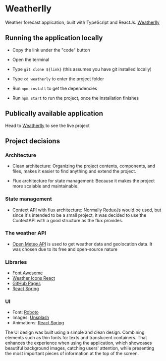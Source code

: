 
# Weatherlly
Weather forecast application, built with TypeScript and ReactJs. [Weatherlly](https://chandonn.github.io/weatherlly/)

## Running the application locally

- Copy the link under the "code" button

- Open the terminal

- Type `git clone ${link}` (this assumes you have git installed locally)

- Type `cd weatherly` to enter the project folder

- Run `npm install` to get the dependencies

- Run `npm start` to run the project, once the installation finishes

## Publically available application

Head to [Weatherlly](https://chandonn.github.io/weatherlly/) to see the live project

## Project decisions

### Architecture

- Clean architecture: Organizing the project contents, components, and files, makes it easier to find anything and extend the project.

- Flux architecture for state management: Because it makes the project more scalable and maintainable.

### State management

- Context API with flux architecture: Normally ReduxJs would be used, but since it's intended to be a small project, it was decided to use the ContextAPI with a good structure as the flux provides.

### The weather API

- [Open Meteo API](https://open-meteo.com/en/docs) is used to get weather data and geolocation data. It was chosen due to its free and open-source nature

### Libraries

- [Font Awesome](https://fontawesome.com/)
- [Weather Icons React](https://najens.github.io/weather-icons-react/)
- [GitHub Pages](https://www.npmjs.com/package/gh-pages)
- [React Spring](https://www.npmjs.com/package/react-spring)

### UI
- Font: [Roboto](https://fonts.google.com/specimen/Roboto)
- Images: [Unsplash](https://unsplash.com/)
- Animations: [React Spring](https://www.npmjs.com/package/react-spring)

The UI design was built using a simple and clean design. Combining elements such as thin fonts for texts and translucent containers. That enhances the experience when using the application, which showcases beautiful background images, catching users' attention, while presenting the most important pieces of information at the top of the screen.